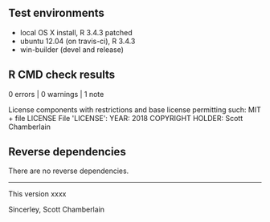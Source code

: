 ## Test environments

* local OS X install, R 3.4.3 patched
* ubuntu 12.04 (on travis-ci), R 3.4.3
* win-builder (devel and release)

## R CMD check results

0 errors | 0 warnings | 1 note

  License components with restrictions and base license permitting such:
     MIT + file LICENSE
   File 'LICENSE':
     YEAR: 2018
     COPYRIGHT HOLDER: Scott Chamberlain

## Reverse dependencies

There are no reverse dependencies.

---

This version xxxx

Sincerley, 
Scott Chamberlain
